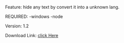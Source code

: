 Feature: hide any text by convert it into a unknown lang.

REQUIRED:
-windows
-node

Version: 1.2

Download Link: [click Here](https://www.dropbox.com/s/3s767uaprtki2lf/text-hider.zip?dl=1) 
